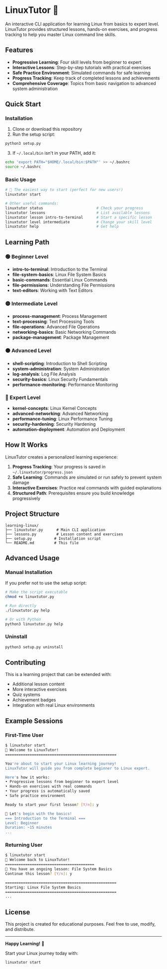 # LinuxTutor 🐧

An interactive CLI application for learning Linux from basics to expert level. LinuxTutor provides structured lessons, hands-on exercises, and progress tracking to help you master Linux command line skills.

## Features

- **Progressive Learning**: Four skill levels from beginner to expert
- **Interactive Lessons**: Step-by-step tutorials with practical exercises
- **Safe Practice Environment**: Simulated commands for safe learning
- **Progress Tracking**: Keep track of completed lessons and achievements
- **Comprehensive Coverage**: Topics from basic navigation to advanced system administration

## Quick Start

### Installation

1. Clone or download this repository
2. Run the setup script:
```bash
python3 setup.py
```

3. If `~/.local/bin` isn't in your PATH, add it:
```bash
echo 'export PATH="$HOME/.local/bin:$PATH"' >> ~/.bashrc
source ~/.bashrc
```

### Basic Usage

```bash
# 🚀 The easiest way to start (perfect for new users!)
linuxtutor start

# Other useful commands:
linuxtutor status                        # Check your progress
linuxtutor lessons                       # List available lessons
linuxtutor lesson intro-to-terminal      # Start a specific lesson
linuxtutor level intermediate            # Change your skill level
linuxtutor help                          # Get help
```

## Learning Path

### 🟢 Beginner Level
- **intro-to-terminal**: Introduction to the Terminal
- **file-system-basics**: Linux File System Basics  
- **basic-commands**: Essential Linux Commands
- **file-permissions**: Understanding File Permissions
- **text-editors**: Working with Text Editors

### 🟡 Intermediate Level
- **process-management**: Process Management
- **text-processing**: Text Processing Tools
- **file-operations**: Advanced File Operations
- **networking-basics**: Basic Networking Commands
- **package-management**: Package Management

### 🟠 Advanced Level
- **shell-scripting**: Introduction to Shell Scripting
- **system-administration**: System Administration
- **log-analysis**: Log File Analysis
- **security-basics**: Linux Security Fundamentals
- **performance-monitoring**: Performance Monitoring

### 🔴 Expert Level
- **kernel-concepts**: Linux Kernel Concepts
- **advanced-networking**: Advanced Networking
- **performance-tuning**: Linux Performance Tuning
- **security-hardening**: Security Hardening
- **automation-deployment**: Automation and Deployment

## How It Works

LinuxTutor creates a personalized learning experience:

1. **Progress Tracking**: Your progress is saved in `~/.linuxtutor/progress.json`
2. **Safe Learning**: Commands are simulated or run safely to prevent system damage
3. **Interactive Exercises**: Practice real commands with guided explanations
4. **Structured Path**: Prerequisites ensure you build knowledge progressively

## Project Structure

```
learning-linux/
├── linuxtutor.py      # Main CLI application
├── lessons.py         # Lesson content and exercises
├── setup.py          # Installation script
└── README.md         # This file
```

## Advanced Usage

### Manual Installation
If you prefer not to use the setup script:

```bash
# Make the script executable
chmod +x linuxtutor.py

# Run directly
./linuxtutor.py help

# Or with Python
python3 linuxtutor.py help
```

### Uninstall
```bash
python3 setup.py uninstall
```

## Contributing

This is a learning project that can be extended with:
- Additional lesson content
- More interactive exercises
- Quiz systems
- Achievement badges
- Integration with real Linux environments

## Example Sessions

### First-Time User
```bash
$ linuxtutor start
🐧 Welcome to LinuxTutor!
==================================================

You're about to start your Linux learning journey!
LinuxTutor will guide you from complete beginner to Linux expert.

Here's how it works:
• Progressive lessons from beginner to expert level
• Hands-on exercises with real commands
• Your progress is automatically saved
• Safe practice environment

Ready to start your first lesson? [Y/n]: y

🚀 Let's begin with the basics!
=== Introduction to the Terminal ===
Level: Beginner
Duration: ~15 minutes
...
```

### Returning User
```bash
$ linuxtutor start
🐧 Welcome back to LinuxTutor!
========================================
📖 You have an ongoing lesson: File System Basics
Continue this lesson? [Y/n]: y

==================================================
Starting: Linux File System Basics
==================================================
...
```

## License

This project is created for educational purposes. Feel free to use, modify, and distribute.

---

**Happy Learning!** 🚀

Start your Linux journey today with:
```bash
linuxtutor start
```